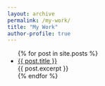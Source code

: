 ```yaml
---
layout: archive
permalink: /my-work/
title: "My Work"
author-profile: true
---
```



<ul>
  {% for post in site.posts %}
    <li>
      <a href="{{ post.url }}">{{ post.title }}</a> <br>
	  {{ post.excerpt }}
    </li>
  {% endfor %}
</ul>